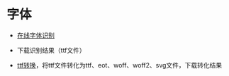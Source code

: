 # 字体

- [在线字体识别](http://www.likefont.com/)

- 下载识别结果（ttf文件）

- [ttf转换](https://www.fontke.com/tool/convfont/)，将ttf文件转化为ttf、eot、woff、woff2、svg文件，下载转化结果
